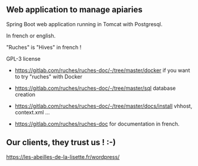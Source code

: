 ## Web application to manage apiaries

Spring Boot web application running in Tomcat with Postgresql.

In french or english.

"Ruches" is "Hives" in french ! 

GPL-3 license

* https://gitlab.com/ruches/ruches-doc/-/tree/master/docker if you want to try "ruches" with Docker

* https://gitlab.com/ruches/ruches-doc/-/tree/master/sql database creation
* https://gitlab.com/ruches/ruches-doc/-/tree/master/docs/install vhhost, context.xml ...
* https://gitlab.com/ruches/ruches-doc for documentation in french.

## Our clients, they trust us !   :-)

https://les-abeilles-de-la-lisette.fr/wordpress/



